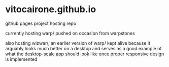 # vitocairone.github.io
github pages project hosting repo

currently hosting warp/ pushed on occasion from warpstones

also hosting wizwar/, an earlier version of warp/ kept alive because it arguably looks much better on a desktop and serves as a good example of what the desktop-scale app should look like once proper responsive design is implemented
